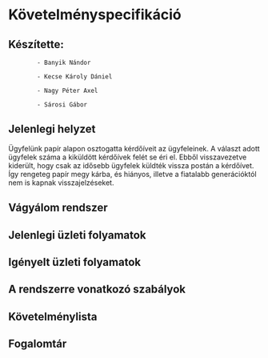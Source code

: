 # Követelményspecifikáció

## Készítette: 
            - Banyik Nándor

            - Kecse Károly Dániel
            
            - Nagy Péter Axel
           
            - Sárosi Gábor
## Jelenlegi helyzet
Ügyfelünk papír alapon osztogatta kérdőíveit az ügyfeleinek. A választ adott ügyfelek száma a kiküldött kérdőívek felét se éri el. Ebből visszavezetve kiderült, hogy csak az idősebb ügyfelek küldték vissza postán a kérdőívet. Így rengeteg papír megy kárba, és hiányos, illetve a fiatalabb generációktól nem is kapnak visszajelzéseket.
## Vágyálom rendszer

## Jelenlegi üzleti folyamatok

## Igényelt üzleti folyamatok

## A rendszerre vonatkozó szabályok

## Követelménylista

## Fogalomtár 
